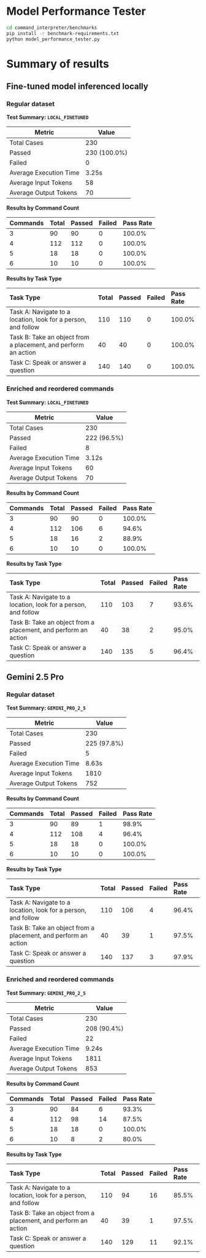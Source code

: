 # Model Performance Tester

```bash
cd command_interpreter/benchmarks
pip install -r benchmark-requirements.txt
python model_performance_tester.py
```

# Summary of results
## Fine-tuned model inferenced locally
### Regular dataset

**Test Summary: `LOCAL_FINETUNED`**

| Metric | Value |
| --- | --- |
| Total Cases | 230 |
| Passed | 230 (100.0%) |
| Failed | 0 |
| Average Execution Time | 3.25s |
| Average Input Tokens | 58 |
| Average Output Tokens | 70 |

**Results by Command Count**

| Commands | Total | Passed | Failed | Pass Rate |
| :--- | :--- | :--- | :--- | :--- |
| 3 | 90 | 90 | 0 | 100.0% |
| 4 | 112 | 112 | 0 | 100.0% |
| 5 | 18 | 18 | 0 | 100.0% |
| 6 | 10 | 10 | 0 | 100.0% |

**Results by Task Type**

| Task Type | Total | Passed | Failed | Pass Rate |
| :--- | :--- | :--- | :--- | :--- |
| Task A: Navigate to a location, look for a person, and follow | 110 | 110 | 0 | 100.0% |
| Task B: Take an object from a placement, and perform an action | 40 | 40 | 0 | 100.0% |
| Task C: Speak or answer a question | 140 | 140 | 0 | 100.0% |

### Enriched and reordered commands

**Test Summary: `LOCAL_FINETUNED`**

| Metric | Value |
| --- | --- |
| Total Cases | 230 |
| Passed | 222 (96.5%) |
| Failed | 8 |
| Average Execution Time | 3.12s |
| Average Input Tokens | 60 |
| Average Output Tokens | 70 |

**Results by Command Count**

| Commands | Total | Passed | Failed | Pass Rate |
| :--- | :--- | :--- | :--- | :--- |
| 3 | 90 | 90 | 0 | 100.0% |
| 4 | 112 | 106 | 6 | 94.6% |
| 5 | 18 | 16 | 2 | 88.9% |
| 6 | 10 | 10 | 0 | 100.0% |

**Results by Task Type**

| Task Type | Total | Passed | Failed | Pass Rate |
| :--- | :--- | :--- | :--- | :--- |
| Task A: Navigate to a location, look for a person, and follow | 110 | 103 | 7 | 93.6% |
| Task B: Take an object from a placement, and perform an action | 40 | 38 | 2 | 95.0% |
| Task C: Speak or answer a question | 140 | 135 | 5 | 96.4% |

## Gemini 2.5 Pro
### Regular dataset

**Test Summary: `GEMINI_PRO_2_5`**

| Metric | Value |
| --- | --- |
| Total Cases | 230 |
| Passed | 225 (97.8%) |
| Failed | 5 |
| Average Execution Time | 8.63s |
| Average Input Tokens | 1810 |
| Average Output Tokens | 752 |

**Results by Command Count**

| Commands | Total | Passed | Failed | Pass Rate |
| :--- | :--- | :--- | :--- | :--- |
| 3 | 90 | 89 | 1 | 98.9% |
| 4 | 112 | 108 | 4 | 96.4% |
| 5 | 18 | 18 | 0 | 100.0% |
| 6 | 10 | 10 | 0 | 100.0% |

**Results by Task Type**

| Task Type | Total | Passed | Failed | Pass Rate |
| :--- | :--- | :--- | :--- | :--- |
| Task A: Navigate to a location, look for a person, and follow | 110 | 106 | 4 | 96.4% |
| Task B: Take an object from a placement, and perform an action | 40 | 39 | 1 | 97.5% |
| Task C: Speak or answer a question | 140 | 137 | 3 | 97.9% |

### Enriched and reordered commands

**Test Summary: `GEMINI_PRO_2_5`**

| Metric | Value |
| --- | --- |
| Total Cases | 230 |
| Passed | 208 (90.4%) |
| Failed | 22 |
| Average Execution Time | 9.24s |
| Average Input Tokens | 1811 |
| Average Output Tokens | 853 |

**Results by Command Count**

| Commands | Total | Passed | Failed | Pass Rate |
| :--- | :--- | :--- | :--- | :--- |
| 3 | 90 | 84 | 6 | 93.3% |
| 4 | 112 | 98 | 14 | 87.5% |
| 5 | 18 | 18 | 0 | 100.0% |
| 6 | 10 | 8 | 2 | 80.0% |

**Results by Task Type**

| Task Type | Total | Passed | Failed | Pass Rate |
| :--- | :--- | :--- | :--- | :--- |
| Task A: Navigate to a location, look for a person, and follow | 110 | 94 | 16 | 85.5% |
| Task B: Take an object from a placement, and perform an action | 40 | 39 | 1 | 97.5% |
| Task C: Speak or answer a question | 140 | 129 | 11 | 92.1% |